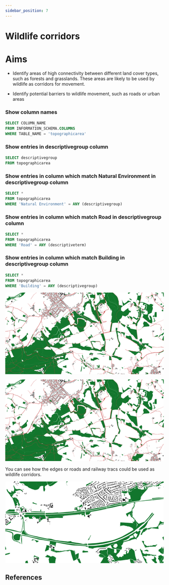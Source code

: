 ```yaml
---
sidebar_position: 7
---
```

# Wildlife corridors

# Aims
- Identify areas of high connectivity between different land cover types, such as forests and grasslands. These areas are likely to be used by wildlife as corridors for movement.

- Identify potential barriers to wildlife movement, such as roads or urban areas



### Show column names
``` sql
SELECT COLUMN_NAME
FROM INFORMATION_SCHEMA.COLUMNS
WHERE TABLE_NAME = 'topographicarea'
```

### Show entries in descriptivegroup column
``` sql
SELECT descriptivegroup
FROM topographicarea
```

### Show entries in column which match Natural Environment in descriptivegroup column
``` sql
SELECT *
FROM topographicarea
WHERE 'Natural Environment' = ANY (descriptivegroup)
```

### Show entries in column which match Road in descriptivegroup column
``` sql
SELECT *
FROM topographicarea
WHERE 'Road' = ANY (descriptiveterm)
```

### Show entries in column which match Building in descriptivegroup column

``` sql
SELECT *
FROM topographicarea
WHERE 'Building' = ANY (descriptivegroup)
```

![Docusaurus Plushie](/img/wildlife-corridors-2.png)

![Docusaurus Plushie](/img/wildlife-corridors-2.png)

You can see how the edges or roads and railway tracs could be used as wildlife corridors.

![Docusaurus Plushie](/img/wildlife-corridors-3.png)


## References